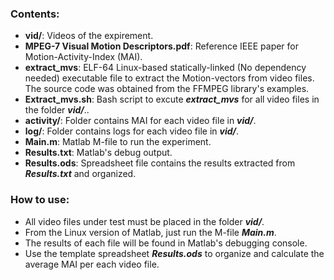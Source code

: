 ### Contents:
- **vid/**:  Videos of the expirement.
- **MPEG-7 Visual Motion Descriptors.pdf**: Reference IEEE paper for Motion-Activity-Index (MAI).
- **extract_mvs**: ELF-64 Linux-based statically-linked (No dependency needed) executable file to extract the Motion-vectors from video files. The source code was obtained from the FFMPEG library's examples.
- **Extract_mvs.sh**: Bash script to excute ***extract_mvs*** for all video files in the folder ***vid/***..
- **activity/**: Folder contains MAI for each video file in ***vid/***.
- **log/**: Folder contains logs for each video file in ***vid/***.
- **Main.m**: Matlab M-file to run the experiment.
- **Results.txt**: Matlab's debug output.
- **Results.ods**: Spreadsheet file contains the results extracted from ***Results.txt*** and organized.

### How to use:
 - All video files under test must be placed in the folder ***vid/***.
 - From the Linux version of Matlab, just run the M-file ***Main.m***.
 - The results of each file will be found in Matlab's debugging console.
 - Use the template spreadsheet ***Results.ods*** to organize and calculate the average MAI per each video file.
